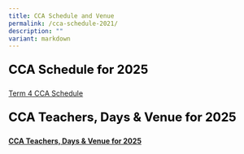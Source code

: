 ```yaml
---
title: CCA Schedule and Venue
permalink: /cca-schedule-2021/
description: ""
variant: markdown
---
```

<p style="font-size: 24px; color: black; font-weight: bold;">CCA Schedule for 2025</p>


[Term 4 CCA Schedule](https://drive.google.com/file/d/1PTHozIKDZameoqlybXGWusSsNHyNNAta/view?usp=sharing)





<p style="font-size: 24px; color: black; font-weight: bold;">CCA Teachers, Days &amp; Venue for 2025</p>

**[CCA Teachers, Days &amp; Venue for 2025](https://drive.google.com/file/d/1Imh8EOc0CF6eQdK8QFyiArdkPrwvQ4qq/view?usp=sharing)**